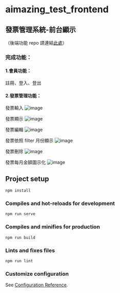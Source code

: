 # aimazing_test_frontend

## 發票管理系統-前台顯示

（後端功能 repo 請連結[此處](https://github.com/LiDingYu0510/receipt_-management_backend)）

### 完成功能：

#### 1.會員功能：

註冊、登入、登出

#### 2.發票管理功能：

發票輸入
![image](https://i.imgur.com/9xWvvDT.png)

發票顯示
![image](https://i.imgur.com/DZHmTtW.png)

發票編輯
![image](https://i.imgur.com/fTFHs4E.png)

發票依照 filter 月份顯示
![image](https://i.imgur.com/MUi0Q2T.png)

發票刪除
![image](https://i.imgur.com/Sz9IDcI.png)

發票每月金額圖示化
![image](https://i.imgur.com/wFGk9q3.png)

## Project setup

```
npm install
```

### Compiles and hot-reloads for development

```
npm run serve
```

### Compiles and minifies for production

```
npm run build
```

### Lints and fixes files

```
npm run lint
```

### Customize configuration

See [Configuration Reference](https://cli.vuejs.org/config/).
